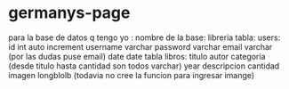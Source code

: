 # germanys-page
para la base de datos q tengo yo :
nombre de la base: libreria
tabla: users: 
              id int auto increment
              username varchar 
              password varchar
              email varchar   (por las dudas puse email)
              date date 
tabla libros:
              titulo
              autor
              categoria                  (desde titulo hasta cantidad son todos varchar)
              year
              descripcion
              cantidad
              imagen longblolb (todavia no cree la funcion para ingresar imange)
